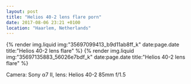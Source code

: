 ```yaml
---
layout: post
title: "Helios 40-2 lens flare porn"
date: 2017-08-06 23:21 +0100
location: "Haarlem, Netherlands"
---
```


{% render img.liquid img:"35697099413_b9d11ab8ff_k" date:page.date title:"Helios 40-2 lens flare" %}
{% render img.liquid img:"35697135883_56026e7bdf_k" date:page.date title:"Helios 40-2 lens flare" %}

Camera: Sony α7 II, lens: Helios 40-2 85mm f/1.5
